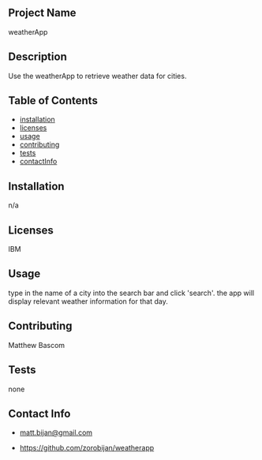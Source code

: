 ## Project Name
  weatherApp

## Description
Use the weatherApp to retrieve weather data for cities.

## Table of Contents
* [installation](#installation)
* [licenses](#licenses)
* [usage](#usage)
* [contributing](#contributing)
* [tests](#tests)
* [contactInfo](#contactInfo)

## Installation

n/a

## Licenses
IBM

## Usage

type in the name of a city into the search bar and click 'search'. the app will display relevant weather information for that day.

## Contributing

Matthew Bascom

## Tests

none

## Contact Info

* matt.bijan@gmail.com

* https://github.com/zorobijan/weatherapp